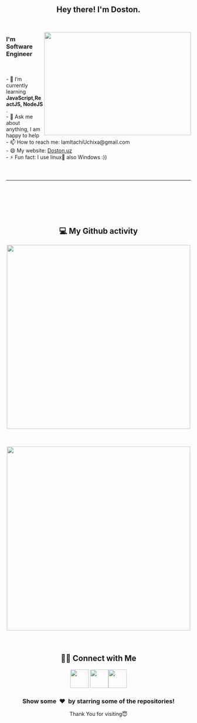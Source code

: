 <p>
  <h2 align="center"> Hey there! I'm Doston. </h2>
</p>
<br>
<p>
  <img align="right"  src="https://wallpaperaccess.com/full/3541347.jpg" width="400" height="280"/>
</p>

<h3> I'm Software Engineer  </h3>
<br>
<br>
- 🔋  I’m currently learning <b>JavaScript,ReactJS, NodeJS</b> .<br>
- 💬 Ask me about anything, I am happy to help<br>
- 📫 How to reach me: IamItachiUchixa@gmail.com<br>
- 😄 My website: <a href="https://dostonportfolio.vercel.app/">Doston.uz</a><br>
- ⚡️ Fun fact: I use linux🐧 also Windows :))
<br>
<br>
<br>
<hr>
<br>

</p>
<br>

</p>
<br>
<b> <h2 align="center">💻 My Github activity </h2></b>
<p>
 <div align="center">
<img src="https://github-readme-stats.vercel.app/api?username=IamItachiUchiha&show_icons=true&theme=radical&title_color=8E2DE2&text_color=fff&icon_color=8E2DE2" width="500px" align="center">
   
   </div>
   
</p>
<br>
<br>
<div align="center">
<img src="https://github-readme-stats.vercel.app/api/top-langs/?username=IamItachiUchiha&layout=radical&title_color=8E2DE2&icon_color=8E2DE2&text_color=8E2DE2&bg_color=000000" width="500px" align="center">
  </div>
<br>
<br>
<b><h2 align="center"> 🤝🏻 Connect with Me </h2></b>
 <div align="center">
<a href="https://instagram.com/Doston.lv" target="_blank" rel="noopener noreferrer"><img src="https://img.icons8.com/plasticine/100/000000/instagram-new.png" width="50" /></a>  <a href="mailto:IamItachiUchixa@gmail.com" target="_blank" rel="noopener noreferrer"><img src="https://img.icons8.com/plasticine/100/000000/gmail.png"  width="50" /></a><a href="https://t.me/software_engeneer" target="_blank" rel="noopener noreferrer"><img src="https://img.icons8.com/color/50/000000/telegram-app--v4.png" width="50"/></a>
  </div>
</p>

<div align="center">
<h3 align="center">Show some &nbsp;❤️&nbsp; by starring some of the repositories!</h3>
Thank You for visiting😇
</div>

